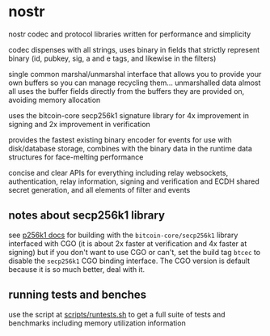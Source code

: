 # nostr

nostr codec and protocol libraries written for performance and simplicity

codec dispenses with all strings, uses binary in fields that strictly 
represent binary (id, pubkey, sig, a and e tags, and likewise in the filters)

single common marshal/unmarshal interface that allows you to provide your 
own buffers so you can manage recycling them... unmarshalled data almost all 
uses the buffer fields directly from the buffers they are provided on, 
avoiding memory allocation

uses the bitcoin-core secp256k1 signature library for 4x improvement in 
signing and 2x improvement in verification

provides the fastest existing binary encoder for events for use with 
disk/database storage, combines with the binary data in the runtime data 
structures for face-melting performance

concise and clear APIs for everything including relay websockets, 
authentication, relay information, signing and verification and ECDH shared 
secret generation, and all elements of filter and events

## notes about secp256k1 library

see [p256k1 docs](crypto/p256k/README.md) for building with the 
`bitcoin-core/secp256k1` library interfaced with CGO (it is about 2x faster 
at verification and 4x faster at signing) but if you don't want to use CGO 
or can't, set the build tag `btcec` to disable the `secp256k1` CGO binding 
interface. The CGO version is default because it is so much better, deal 
with it.

## running tests and benches

use the script at [scripts/runtests.sh](scripts/runtests.sh) to get a full suite of tests and 
benchmarks including memory utilization information
